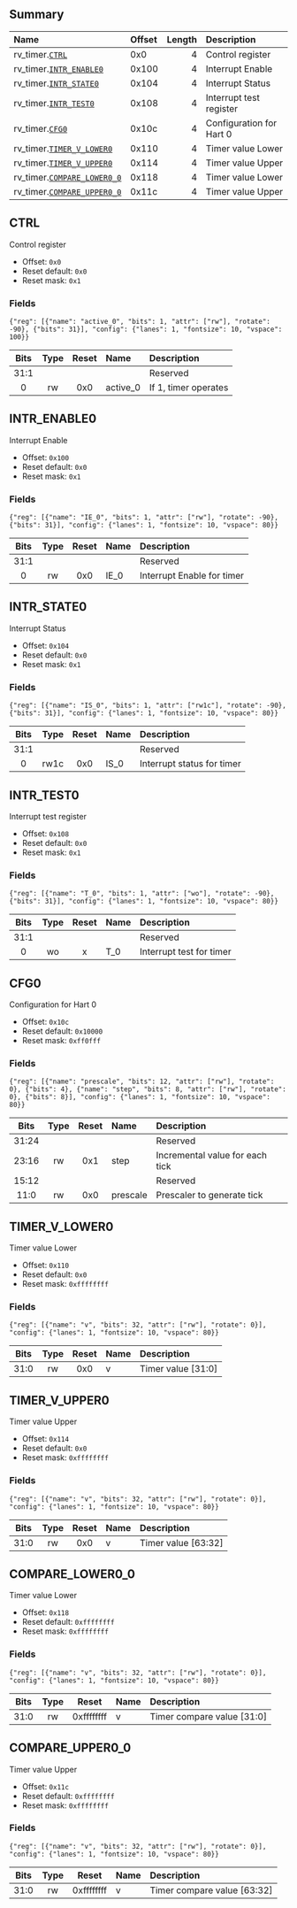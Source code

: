 ## Summary

| Name                                             | Offset   |   Length | Description              |
|:-------------------------------------------------|:---------|---------:|:-------------------------|
| rv_timer.[`CTRL`](#ctrl)                         | 0x0      |        4 | Control register         |
| rv_timer.[`INTR_ENABLE0`](#intr_enable0)         | 0x100    |        4 | Interrupt Enable         |
| rv_timer.[`INTR_STATE0`](#intr_state0)           | 0x104    |        4 | Interrupt Status         |
| rv_timer.[`INTR_TEST0`](#intr_test0)             | 0x108    |        4 | Interrupt test register  |
| rv_timer.[`CFG0`](#cfg0)                         | 0x10c    |        4 | Configuration for Hart 0 |
| rv_timer.[`TIMER_V_LOWER0`](#timer_v_lower0)     | 0x110    |        4 | Timer value Lower        |
| rv_timer.[`TIMER_V_UPPER0`](#timer_v_upper0)     | 0x114    |        4 | Timer value Upper        |
| rv_timer.[`COMPARE_LOWER0_0`](#compare_lower0_0) | 0x118    |        4 | Timer value Lower        |
| rv_timer.[`COMPARE_UPPER0_0`](#compare_upper0_0) | 0x11c    |        4 | Timer value Upper        |

## CTRL
Control register
- Offset: `0x0`
- Reset default: `0x0`
- Reset mask: `0x1`

### Fields

```wavejson
{"reg": [{"name": "active_0", "bits": 1, "attr": ["rw"], "rotate": -90}, {"bits": 31}], "config": {"lanes": 1, "fontsize": 10, "vspace": 100}}
```

|  Bits  |  Type  |  Reset  | Name     | Description          |
|:------:|:------:|:-------:|:---------|:---------------------|
|  31:1  |        |         |          | Reserved             |
|   0    |   rw   |   0x0   | active_0 | If 1, timer operates |

## INTR_ENABLE0
Interrupt Enable
- Offset: `0x100`
- Reset default: `0x0`
- Reset mask: `0x1`

### Fields

```wavejson
{"reg": [{"name": "IE_0", "bits": 1, "attr": ["rw"], "rotate": -90}, {"bits": 31}], "config": {"lanes": 1, "fontsize": 10, "vspace": 80}}
```

|  Bits  |  Type  |  Reset  | Name   | Description                |
|:------:|:------:|:-------:|:-------|:---------------------------|
|  31:1  |        |         |        | Reserved                   |
|   0    |   rw   |   0x0   | IE_0   | Interrupt Enable for timer |

## INTR_STATE0
Interrupt Status
- Offset: `0x104`
- Reset default: `0x0`
- Reset mask: `0x1`

### Fields

```wavejson
{"reg": [{"name": "IS_0", "bits": 1, "attr": ["rw1c"], "rotate": -90}, {"bits": 31}], "config": {"lanes": 1, "fontsize": 10, "vspace": 80}}
```

|  Bits  |  Type  |  Reset  | Name   | Description                |
|:------:|:------:|:-------:|:-------|:---------------------------|
|  31:1  |        |         |        | Reserved                   |
|   0    |  rw1c  |   0x0   | IS_0   | Interrupt status for timer |

## INTR_TEST0
Interrupt test register
- Offset: `0x108`
- Reset default: `0x0`
- Reset mask: `0x1`

### Fields

```wavejson
{"reg": [{"name": "T_0", "bits": 1, "attr": ["wo"], "rotate": -90}, {"bits": 31}], "config": {"lanes": 1, "fontsize": 10, "vspace": 80}}
```

|  Bits  |  Type  |  Reset  | Name   | Description              |
|:------:|:------:|:-------:|:-------|:-------------------------|
|  31:1  |        |         |        | Reserved                 |
|   0    |   wo   |    x    | T_0    | Interrupt test for timer |

## CFG0
Configuration for Hart 0
- Offset: `0x10c`
- Reset default: `0x10000`
- Reset mask: `0xff0fff`

### Fields

```wavejson
{"reg": [{"name": "prescale", "bits": 12, "attr": ["rw"], "rotate": 0}, {"bits": 4}, {"name": "step", "bits": 8, "attr": ["rw"], "rotate": 0}, {"bits": 8}], "config": {"lanes": 1, "fontsize": 10, "vspace": 80}}
```

|  Bits  |  Type  |  Reset  | Name     | Description                     |
|:------:|:------:|:-------:|:---------|:--------------------------------|
| 31:24  |        |         |          | Reserved                        |
| 23:16  |   rw   |   0x1   | step     | Incremental value for each tick |
| 15:12  |        |         |          | Reserved                        |
|  11:0  |   rw   |   0x0   | prescale | Prescaler to generate tick      |

## TIMER_V_LOWER0
Timer value Lower
- Offset: `0x110`
- Reset default: `0x0`
- Reset mask: `0xffffffff`

### Fields

```wavejson
{"reg": [{"name": "v", "bits": 32, "attr": ["rw"], "rotate": 0}], "config": {"lanes": 1, "fontsize": 10, "vspace": 80}}
```

|  Bits  |  Type  |  Reset  | Name   | Description        |
|:------:|:------:|:-------:|:-------|:-------------------|
|  31:0  |   rw   |   0x0   | v      | Timer value [31:0] |

## TIMER_V_UPPER0
Timer value Upper
- Offset: `0x114`
- Reset default: `0x0`
- Reset mask: `0xffffffff`

### Fields

```wavejson
{"reg": [{"name": "v", "bits": 32, "attr": ["rw"], "rotate": 0}], "config": {"lanes": 1, "fontsize": 10, "vspace": 80}}
```

|  Bits  |  Type  |  Reset  | Name   | Description         |
|:------:|:------:|:-------:|:-------|:--------------------|
|  31:0  |   rw   |   0x0   | v      | Timer value [63:32] |

## COMPARE_LOWER0_0
Timer value Lower
- Offset: `0x118`
- Reset default: `0xffffffff`
- Reset mask: `0xffffffff`

### Fields

```wavejson
{"reg": [{"name": "v", "bits": 32, "attr": ["rw"], "rotate": 0}], "config": {"lanes": 1, "fontsize": 10, "vspace": 80}}
```

|  Bits  |  Type  |   Reset    | Name   | Description                |
|:------:|:------:|:----------:|:-------|:---------------------------|
|  31:0  |   rw   | 0xffffffff | v      | Timer compare value [31:0] |

## COMPARE_UPPER0_0
Timer value Upper
- Offset: `0x11c`
- Reset default: `0xffffffff`
- Reset mask: `0xffffffff`

### Fields

```wavejson
{"reg": [{"name": "v", "bits": 32, "attr": ["rw"], "rotate": 0}], "config": {"lanes": 1, "fontsize": 10, "vspace": 80}}
```

|  Bits  |  Type  |   Reset    | Name   | Description                 |
|:------:|:------:|:----------:|:-------|:----------------------------|
|  31:0  |   rw   | 0xffffffff | v      | Timer compare value [63:32] |


